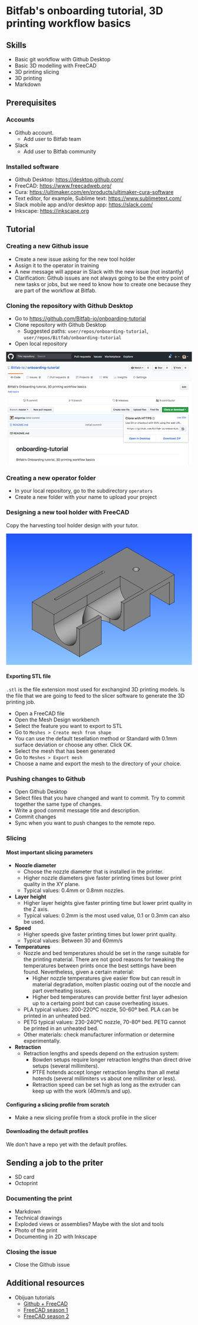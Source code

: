 # Bitfab's onboarding tutorial, 3D printing workflow basics


## Skills

* Basic git workflow with Github Desktop
* Basic 3D modelling with FreeCAD
* 3D printing slicing
* 3D printing
* Markdown


## Prerequisites


### Accounts

* Github account.
	* Add user to Bitfab team
* Slack
	* Add user to Bitfab community


### Installed software

* Github Desktop: https://desktop.github.com/
* FreeCAD: https://www.freecadweb.org/
* Cura: https://ultimaker.com/en/products/ultimaker-cura-software
* Text editor, for example, Sublime text: https://www.sublimetext.com/
* Slack mobile app and/or desktop app: https://slack.com/
* Inkscape: https://inkscape.org


## Tutorial


### Creating a new Github issue

* Create a new issue asking for the new tool holder
* Assign it to the operator in training
* A new message will appear in Slack with the new issue (not instantly)
* Clarification: Github issues are not always going to be the entry point of new tasks or jobs, but we need to know how to create one because they are part of the workflow at Bitfab.


### Cloning the repository with Github Desktop

* Go to https://github.com/Bitfab-io/onboarding-tutorial
* Clone repository with Github Desktop
	* Suggested paths: `user/repos/onboarding-tutorial`, `user/repos/Bitfab/onboarding-tutorial`
* Open local repository

![](https://raw.githubusercontent.com/Bitfab-io/onboarding-tutorial/master/media/clone_repo.png)

### Creating a new operator folder

* In your local repository, go to the subdirectory `operators`
* Create a new folder with your name to upload your project

### Designing a new tool holder with FreeCAD

Copy the harvesting tool holder design with your tutor.

![](https://github.com/Bitfab-io/onboarding-tutorial/raw/master/media/harvesting_tool_holder.png)

#### Exporting STL file

`.stl` is the file extension most used for exchangind 3D printing models. Is the file that we are going to feed to the slicer software to generate the 3D printing job.

* Open a FreeCAD file
* Open the Mesh Design workbench
* Select the feature you want to export to STL
* Go to `Meshes > Create mesh from shape`
* You can use the default tesellation method or Standard with 0.1mm surface deviation or choose any other. Click OK.
* Select the mesh that has been generated
* Go to `Meshes > Export mesh`
* Choose a name and export the mesh to the directory of your choice.

### Pushing changes to Github

* Open Github Desktop
* Select files that you have changed and want to commit. Try to commit together the same type of changes.
* Write a good commit message title and description.
* Commit changes
* Sync when you want to push changes to the remote repo.


### Slicing


#### Most important slicing parameters

* **Noozle diameter**
	* Choose the nozzle diameter that is installed in the printer.
	* Higher nozzle diameters give faster printing times but lower print quality in the XY plane.
	* Typical values: 0.4mm or 0.8mm nozzles.
* **Layer height**
	* Higher layer heights give faster printing time but lower print quality in the Z axis.
	* Typical values: 0.2mm is the most used value, 0.1 or 0.3mm can also be used.
* **Speed**
	* Higher speeds give faster printing times but lower print quality.
	* Typical values: Between 30 and 60mm/s
* **Temperatures**
	* Nozzle and bed temperatures should be set in the range suitable for the printing material. There are not good reasons for tweaking the temperatures between prints once the best settings have been found. Nevertheless, given a certain material: 
		* Higher nozzle temperatures give easier flow but can result in material degradation, molten plastic oozing out of the noozle and part overheating issues.
		* Higher bed temperatures can provide better first layer adhesion up to a certaing point but can cause overheating issues.
	* PLA typical values: 200-220ºC nozzle, 50-60º bed. PLA can be printed in an unheated bed.
	* PETG typical values: 230-240ºC nozzle, 70-80º bed. PETG cannot be printed in an unheated bed.
	* Other materials: check manufacturer information or determine experimentally.
* **Retraction**
	* Retraction lengths and speeds depend on the extrusion system:
		* Bowden setups require longer retraction lengths than direct drive setups (several millimiters).
		* PTFE hotends accept longer retraction lengths than all metal hotends (several millimiters vs about one millimiter or less).
		* Retraction speed can be set high as long as the extruder can keep up with the work (40mm/s and up).


#### Configuring a slicing profile from scratch

* Make a new slicing profile from a stock profile in the slicer


#### Downloading the default profiles

We don't have a repo yet with the default profiles.

## Sending a job to the priter

* SD card
* Octoprint

### Documenting the print

* Markdown
* Technical drawings
* Exploded views or assemblies? Maybe with the slot and tools
* Photo of the print
* Documenting in 2D with Inkscape

### Closing the issue

* Close the Github issue



## Additional resources

* Obijuan tutorials
	* [Github + FreeCAD](https://www.youtube.com/watch?v=7JCSnGJ5kkk&list=PLmnz0JqIMEzXThALT6gTUH1rlW1gS-GzU)
	* [FreeCAD season 1](https://www.youtube.com/watch?v=2_DbFzFV9D4&list=PLmnz0JqIMEzWQV-3ce9tVB_LFH9a91YHf)
	* [FreeCAD season 2](https://www.youtube.com/watch?v=tvevj-esu_E&list=PLmnz0JqIMEzUqEM-nxqhZoDaqszVXijOb)


